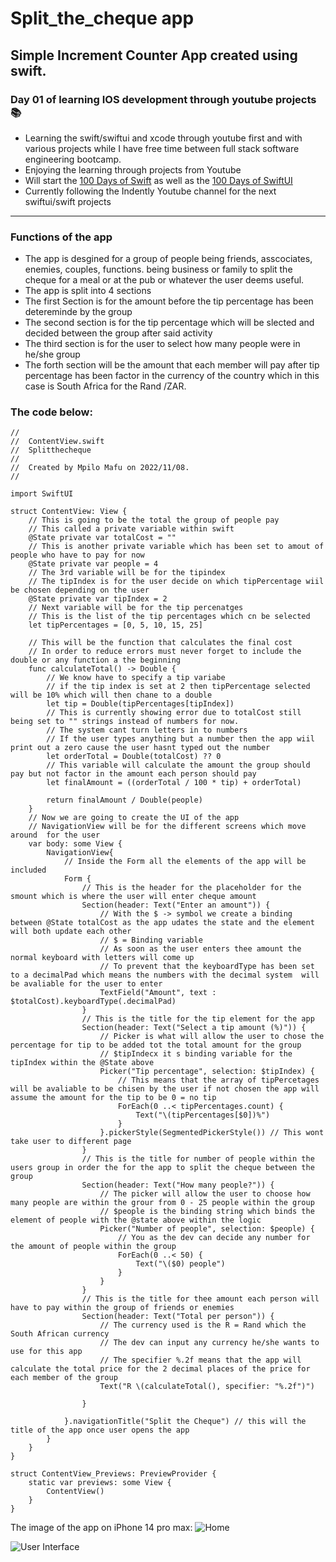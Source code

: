 # Split_the_cheque app
## Simple Increment Counter App created using swift.
### Day 01 of learning IOS development through youtube projects:books:
* Learning the swift/swiftui and xcode through youtube first and with various projects while I have free time between full stack software engineering bootcamp.
* Enjoying the learning through projects from Youtube
* Will start the [100 Days of Swift](https://www.hackingwithswift.com/100) as well as the [100 Days of SwiftUI](https://www.hackingwithswift.com/100/swiftui)
* Currently following the Indently Youtube channel for the next swiftui/swift projects
---
### Functions of the app
* The app is desgined for a group of people being friends, asscociates, enemies, couples, functions. being business or family to split the cheque for a meal or at the pub or whatever the user deems useful.
* The app is split into 4 sections
* The first Section is for the amount before the tip percentage has been detereminde by the group 
* The second section is for the tip percentage which will be slected and decided between the group after said activity
* The third section is for the user to select how many people were in he/she group
* The forth section will be the amount that each member will pay after tip percentage has been factor in the currency of the country which in this case is South Africa for the Rand /ZAR.
### The code below: 
```
//
//  ContentView.swift
//  Splitthecheque
//
//  Created by Mpilo Mafu on 2022/11/08.
//

import SwiftUI

struct ContentView: View {
    // This is going to be the total the group of people pay
    // This called a private variable within swift
    @State private var totalCost = ""
    // This is another private variable which has been set to amout of people who have to pay for now
    @State private var people = 4
    // The 3rd variable will be for the tipindex
    // The tipIndex is for the user decide on which tipPercentage wiil be chosen depending on the user
    @State private var tipIndex = 2
    // Next variable will be for the tip percenatges
    // This is the list of the tip percentages which cn be selected
    let tipPercentages = [0, 5, 10, 15, 25]
    
    // This will be the function that calculates the final cost
    // In order to reduce errors must never forget to include the double or any function a the beginning
    func calculateTotal() -> Double {
        // We know have to specify a tip variabe
        // if the tip index is set at 2 then tipPercentage selected will be 10% which will then chane to a double
        let tip = Double(tipPercentages[tipIndex])
        // This is currently showing error due to totalCost still being set to "" strings instead of numbers for now.
        // The system cant turn letters in to numbers
        // If the user types anything but a number then the app wiil print out a zero cause the user hasnt typed out the number
        let orderTotal = Double(totalCost) ?? 0
        // This variable will calculate the amount the group should pay but not factor in the amount each person should pay
        let finalAmount = ((orderTotal / 100 * tip) + orderTotal)
        
        return finalAmount / Double(people)
    }
    // Now we are going to create the UI of the app
    // NavigationView will be for the different screens which move around  for the user
    var body: some View {
        NavigationView{
            // Inside the Form all the elements of the app will be included
            Form {
                // This is the header for the placeholder for the smount which is where the user will enter cheque amount
                Section(header: Text("Enter an amount")) {
                    // With the $ -> symbol we create a binding between @State totalCost as the app udates the state and the element will both update each other
                    // $ = Binding variable
                    // As soon as the user enters thee amount the normal keyboard with letters will come up
                    // To prevent that the keyboardType has been set to a decimalPad which means the numbers with the decimal system  will be avaliable for the user to enter
                    TextField("Amount", text : $totalCost).keyboardType(.decimalPad)
                }
                // This is the title for the tip element for the app
                Section(header: Text("Select a tip amount (%)")) {
                    // Picker is what will allow the user to chose the percentage for tip to be added tot the total amount for the group
                    // $tipIndecx it s binding variable for the tipIndex within the @State above
                    Picker("Tip percentage", selection: $tipIndex) {
                        // This means that the array of tipPercetages will be avaliable to be chisen by the user if not chosen the app will assume the amount for the tip to be 0 = no tip
                        ForEach(0 ..< tipPercentages.count) {
                            Text("\(tipPercentages[$0])%")
                        }
                    }.pickerStyle(SegmentedPickerStyle()) // This wont take user to different page
                }
                // This is the title for number of people within the users group in order the for the app to split the cheque between the group
                Section(header: Text("How many people?")) {
                    // The picker will allow the user to choose how many people are within the grour from 0 - 25 people within the group
                    // $people is the binding string which binds the element of people with the @state above within the logic
                    Picker("Number of people", selection: $people) {
                        // You as the dev can decide any number for the amount of people within the group
                        ForEach(0 ..< 50) {
                            Text("\($0) people")
                        }
                    }
                }
                // This is the title for thee amount each person will have to pay within the group of friends or enemies
                Section(header: Text("Total per person")) {
                    // The currency used is the R = Rand which the South African currency
                    // The dev can input any currency he/she wants to use for this app
                    // The specifier %.2f means that the app will calculate the total price for the 2 decimal places of the price for each member of the group
                    Text("R \(calculateTotal(), specifier: "%.2f")")
                    
                }
                
            }.navigationTitle("Split the Cheque") // this will the title of the app once user opens the app
        }
    }
}

struct ContentView_Previews: PreviewProvider {
    static var previews: some View {
        ContentView()
    }
}
```
The image of the app on iPhone 14 pro max:
![Home](https://user-images.githubusercontent.com/87414441/200576765-3246c3dd-d24c-452d-973c-467a98f2f716.png)

![User Interface](https://user-images.githubusercontent.com/87414441/200577346-87525f0a-0b4a-4275-a882-38758d933183.png)


